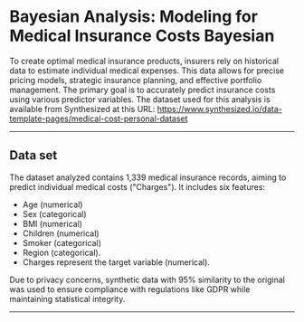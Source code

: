 # Bayesian Analysis: Modeling for Medical Insurance Costs Bayesian

To create optimal medical insurance products, insurers rely on historical data to estimate individual medical expenses. This data allows for precise pricing models, strategic insurance planning, and effective portfolio management. The primary goal is to accurately predict insurance costs using various predictor variables. The dataset used for this analysis is available from Synthesized at this URL:  https://www.synthesized.io/data-template-pages/medical-cost-personal-dataset

---

## Data set
The dataset analyzed contains 1,339 medical insurance records, aiming to predict individual medical costs ("Charges"). It includes six features: 
- Age (numerical)
- Sex (categorical)
- BMI (numerical)
- Children (numerical)
- Smoker (categorical)
- Region (categorical).
- Charges represent the target variable (numerical).
  
Due to privacy concerns, synthetic data with 95% similarity to the original was used to ensure compliance with regulations like GDPR while maintaining statistical integrity.

---
